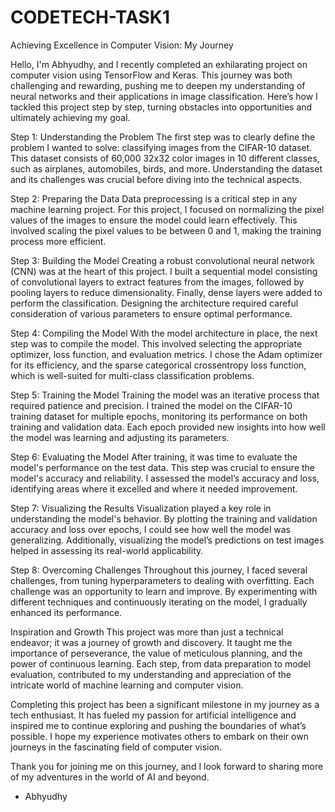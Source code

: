 # CODETECH-TASK1
Achieving Excellence in Computer Vision: My Journey

Hello, I'm Abhyudhy, and I recently completed an exhilarating project on computer vision using TensorFlow and Keras. This journey was both challenging and rewarding, pushing me to deepen my understanding of neural networks and their applications in image classification. Here’s how I tackled this project step by step, turning obstacles into opportunities and ultimately achieving my goal.

Step 1: Understanding the Problem
The first step was to clearly define the problem I wanted to solve: classifying images from the CIFAR-10 dataset. This dataset consists of 60,000 32x32 color images in 10 different classes, such as airplanes, automobiles, birds, and more. Understanding the dataset and its challenges was crucial before diving into the technical aspects.

Step 2: Preparing the Data
Data preprocessing is a critical step in any machine learning project. For this project, I focused on normalizing the pixel values of the images to ensure the model could learn effectively. This involved scaling the pixel values to be between 0 and 1, making the training process more efficient.

Step 3: Building the Model
Creating a robust convolutional neural network (CNN) was at the heart of this project. I built a sequential model consisting of convolutional layers to extract features from the images, followed by pooling layers to reduce dimensionality. Finally, dense layers were added to perform the classification. Designing the architecture required careful consideration of various parameters to ensure optimal performance.

Step 4: Compiling the Model
With the model architecture in place, the next step was to compile the model. This involved selecting the appropriate optimizer, loss function, and evaluation metrics. I chose the Adam optimizer for its efficiency, and the sparse categorical crossentropy loss function, which is well-suited for multi-class classification problems.

Step 5: Training the Model
Training the model was an iterative process that required patience and precision. I trained the model on the CIFAR-10 training dataset for multiple epochs, monitoring its performance on both training and validation data. Each epoch provided new insights into how well the model was learning and adjusting its parameters.

Step 6: Evaluating the Model
After training, it was time to evaluate the model's performance on the test data. This step was crucial to ensure the model's accuracy and reliability. I assessed the model’s accuracy and loss, identifying areas where it excelled and where it needed improvement.

Step 7: Visualizing the Results
Visualization played a key role in understanding the model's behavior. By plotting the training and validation accuracy and loss over epochs, I could see how well the model was generalizing. Additionally, visualizing the model’s predictions on test images helped in assessing its real-world applicability.

Step 8: Overcoming Challenges
Throughout this journey, I faced several challenges, from tuning hyperparameters to dealing with overfitting. Each challenge was an opportunity to learn and improve. By experimenting with different techniques and continuously iterating on the model, I gradually enhanced its performance.

Inspiration and Growth
This project was more than just a technical endeavor; it was a journey of growth and discovery. It taught me the importance of perseverance, the value of meticulous planning, and the power of continuous learning. Each step, from data preparation to model evaluation, contributed to my understanding and appreciation of the intricate world of machine learning and computer vision.

Completing this project has been a significant milestone in my journey as a tech enthusiast. It has fueled my passion for artificial intelligence and inspired me to continue exploring and pushing the boundaries of what’s possible. I hope my experience motivates others to embark on their own journeys in the fascinating field of computer vision.

Thank you for joining me on this journey, and I look forward to sharing more of my adventures in the world of AI and beyond.

- Abhyudhy
